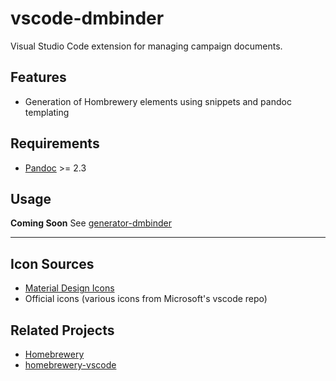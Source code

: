 # vscode-dmbinder

Visual Studio Code extension for managing campaign documents.

## Features

- Generation of Hombrewery elements using snippets and pandoc templating

## Requirements

- [Pandoc](https://pandoc.org) >= 2.3

## Usage
**Coming Soon**
See [generator-dmbinder](https://github.com/jsnee/generator-dmbinder)

-----------------------------------------------------------------------------------------------------------

## Icon Sources
- [Material Design Icons](https://materialdesignicons.com/)
- Official icons (various icons from Microsoft's vscode repo)

## Related Projects
- [Homebrewery](https://github.com/naturalcrit/homebrewery)
- [homebrewery-vscode](https://github.com/OfficerHalf/homebrewery-vscode)